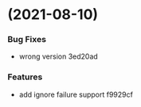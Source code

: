 #  (2021-08-10)


### Bug Fixes

* wrong version 3ed20ad


### Features

* add ignore failure support f9929cf



